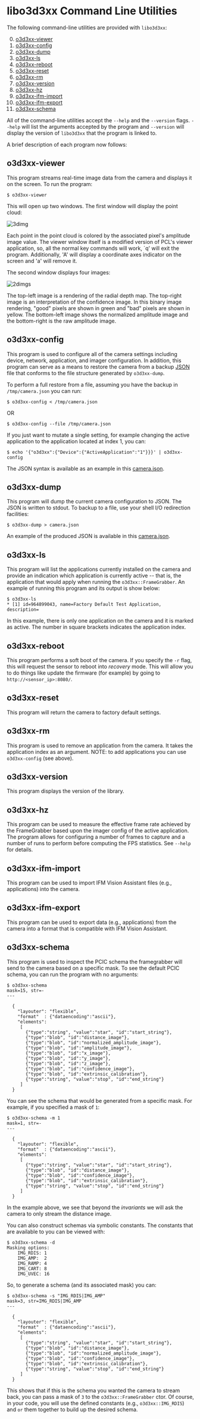 libo3d3xx Command Line Utilities
================================

The following command-line utilities are provided with `libo3d3xx`:

0. [o3d3xx-viewer](#o3d3xx-viewer)
1. [o3d3xx-config](#o3d3xx-config)
2. [o3d3xx-dump](#o3d3xx-dump)
3. [o3d3xx-ls](#o3d3xx-ls)
4. [o3d3xx-reboot](#o3d3xx-reboot)
5. [o3d3xx-reset](#o3d3xx-reset)
6. [o3d3xx-rm](#o3d3xx-rm)
7. [o3d3xx-version](#o3d3xx-version)
8. [o3d3xx-hz](#o3d3xx-hz)
9. [o3d3xx-ifm-import](#o3d3xx-ifm-import)
10. [o3d3xx-ifm-export](#o3d3xx-ifm-export)
11. [o3d3xx-schema](#o3d3xx-schema)

All of the command-line utilities accept the `--help` and the `--version`
flags. `--help` will list the arguments accepted by the program and `--version`
will display the version of `libo3d3xx` that the program is linked to.

A brief description of each program now follows:


o3d3xx-viewer
-------------

This program streams real-time image data from the camera and displays it on
the screen. To run the program:

	$ o3d3xx-viewer

This will open up two windows. The first window will display the point cloud:

![3dimg](figures/3d.png)

Each point in the point cloud is colored by the associated pixel's amplitude
image value. The viewer window itself is a modified version of PCL's viewer
application, so, all the normal key commands will work, `q' will exit the
program. Additionally, 'A' will display a coordinate axes indicator on the
screen and 'a' will remove it.

The second window displays four images:

![2dimgs](figures/2d.png)

The top-left image is a rendering of the radial depth map. The top-right image
is an interpretation of the confidence image. In this binary image
rendering, "good" pixels are shown in green and "bad" pixels are shown in
yellow. The bottom-left image shows the normalized amplitude image and the
bottom-right is the raw amplitude image.


o3d3xx-config
-------------

This program is used to configure all of the camera settings including device,
network, application, and imager configuration. In addition, this program can
serve as a means to restore the camera from a backup
[JSON](http://www.json.org/) file that conforms to the file structure generated
by `o3d3xx-dump`.

To perform a full restore from a file, assuming you have the backup in
`/tmp/camera.json` you can run:

	$ o3d3xx-config < /tmp/camera.json

OR

	$ o3d3xx-config --file /tmp/camera.json

If you just want to mutate a single setting, for example changing the active
application to the application located at index 1, you can:

	$ echo '{"o3d3xx":{"Device":{"ActiveApplication":"1"}}}' | o3d3xx-config

The JSON syntax is available as an example in this [camera.json](./camera.json).


o3d3xx-dump
-----------

This program will dump the current camera configuration to JSON. The JSON is
written to stdout. To backup to a file, use your shell I/O redirection
facilities:

	$ o3d3xx-dump > camera.json

An example of the produced JSON is available in this
[camera.json](./camera.json).


o3d3xx-ls
---------

This program will list the applications currently installed on the camera and
provide an indication which application is currently active -- that is, the
application that would apply when running the `o3d3xx::FrameGrabber`. An
example of running this program and its output is show below:

	$ o3d3xx-ls
	* [1] id=964899043, name=Factory Default Test Application, description=

In this example, there is only one application on the camera and it is marked
as active. The number in square brackets indicates the application index.


o3d3xx-reboot
-------------

This program performs a soft boot of the camera. If you specify the `-r`
flag, this will request the sensor to reboot into _recovery_ mode. This will
allow you to do things like update the firmware (for example) by going to
`http://<sensor_ip>:8080/`.


o3d3xx-reset
------------

This program will return the camera to factory default settings.


o3d3xx-rm
---------

This program is used to remove an application from the camera. It takes the
application index as an argument. NOTE: to add applications you can use
`o3d3xx-config` (see above).


o3d3xx-version
--------------

This program displays the version of the library.


o3d3xx-hz
---------

This program can be used to measure the effective frame rate achieved by the
FrameGrabber based upon the imager config of the active application. The
program allows for configuring a number of frames to capture and a number of
runs to perform before computing the FPS statistics. See `--help` for details.


o3d3xx-ifm-import
-----------------

This program can be used to import IFM Vision Assistant files (e.g.,
applications) into the camera.



o3d3xx-ifm-export
-----------------

This program can be used to export data (e.g., applications) from the camera
into a format that is compatible with IFM Vision Assistant.

o3d3xx-schema
-------------

This program is used to inspect the PCIC schema the framegrabber will send to
the camera based on a specific mask. To see the default PCIC schema, you can
run the program with no arguments:

    $ o3d3xx-schema
    mask=15, str=-
    ---

      {
        "layouter": "flexible",
        "format"  : {"dataencoding":"ascii"},
        "elements":
         [
           {"type":"string", "value":"star", "id":"start_string"},
           {"type":"blob", "id":"distance_image"},
           {"type":"blob", "id":"normalized_amplitude_image"},
           {"type":"blob", "id":"amplitude_image"},
           {"type":"blob", "id":"x_image"},
           {"type":"blob", "id":"y_image"},
           {"type":"blob", "id":"z_image"},
           {"type":"blob", "id":"confidence_image"},
           {"type":"blob", "id":"extrinsic_calibration"},
           {"type":"string", "value":"stop", "id":"end_string"}
         ]
      }

You can see the schema that would be generated from a specific mask. For
example, if you specified a mask of `1`:

    $ o3d3xx-schema -m 1
    mask=1, str=-
    ---

      {
        "layouter": "flexible",
        "format"  : {"dataencoding":"ascii"},
        "elements":
         [
           {"type":"string", "value":"star", "id":"start_string"},
           {"type":"blob", "id":"distance_image"},
           {"type":"blob", "id":"confidence_image"},
           {"type":"blob", "id":"extrinsic_calibration"},
           {"type":"string", "value":"stop", "id":"end_string"}
         ]
      }

In the example above, we see that beyond the _invariants_ we will ask the
camera to only stream the distance image.

You can also construct schemas via symbolic constants. The constants that are
available to you can be viewed with:

    $ o3d3xx-schema -d
    Masking options:
	    IMG_RDIS: 1
	    IMG_AMP:  2
	    IMG_RAMP: 4
	    IMG_CART: 8
        IMG_UVEC: 16

So, to generate a schema (and its associated mask) you can:

    $ o3d3xx-schema -s "IMG_RDIS|IMG_AMP"
    mask=3, str=IMG_RDIS|IMG_AMP
    ---

      {
        "layouter": "flexible",
        "format"  : {"dataencoding":"ascii"},
        "elements":
         [
           {"type":"string", "value":"star", "id":"start_string"},
           {"type":"blob", "id":"distance_image"},
           {"type":"blob", "id":"normalized_amplitude_image"},
           {"type":"blob", "id":"confidence_image"},
           {"type":"blob", "id":"extrinsic_calibration"},
           {"type":"string", "value":"stop", "id":"end_string"}
         ]
      }

This shows that if this is the schema you wanted the camera to stream back, you
can pass a mask of `3` to the `o3d3xx::FrameGrabber` ctor. Of course, in your
code, you will use the defined constants (e.g., `o3d3xx::IMG_RDIS`) and `or`
them together to build up the desired schema.
